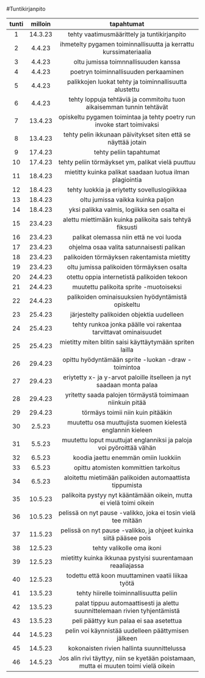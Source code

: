 #Tuntikirjanpito

|tunti|milloin|tapahtumat|
|:---:|:-----:|:--------:|
|1    |14.3.23| tehty vaatimusmäärittely ja tuntikirjanpito|
|2    |4.4.23| ihmetelty pygamen toiminnallisuutta ja kerrattu kurssimateriaalia|
|3    |4.4.23| oltu jumissa toimnnallisuuden kanssa|
|4    |4.4.23| poetryn toiminnallisuuden perkaaminen|
|5    |4.4.23| palikkojen luokat tehty ja toiminnallisuutta alustettu|
|6    |4.4.23| tehty loppuja tehtäviä ja commitoitu tuon aikaisemman tunnin tehtävät |
|7    |13.4.23| opiskeltu pygamen toimintaa ja tehty poetry run invoke start toimivaksi |
|8    |13.4.23| tehty pelin ikkunaan päivitykset siten että se näyttää jotain |
|9    |17.4.23| tehty peliin tapahtumat |
|10   |17.4.23| tehty peliin törmäykset ym, palikat vielä puuttuu |
|11   |18.4.23| mietitty kuinka palikat saadaan luotua ilman plagiointia |
|12   |18.4.23| tehty luokkia ja eriytetty sovelluslogiikkaa |
|13   |18.4.23| oltu jumissa vaikka kuinka paljon |
|14   |18.4.23| yksi palikka valmis, logiikka sen osalta ei |
|15   |23.4.23| alettu miettimään kuinka palikoita sais tehtyä fiksusti |
|16   |23.4.23| palikat olemassa niin että ne voi luoda |
|17   |23.4.23| ohjelma osaa valita satunnaisesti palikan |
|18   |23.4.23| palikoiden törmäyksen rakentamista mietitty |
|19   |23.4.23| oltu jumissa palikoiden törmäyksen osalta |
|20   |24.4.23| otettu oppia internetistä  palikoiden tekoon|
|21   |24.4.23| muutettu palikoita sprite -muotoiseksi |
|22   |24.4.23| palikoiden ominaisuuksien hyödyntämistä opiskeltu |
|23   |25.4.23| järjestelty palikoiden objektia uudelleen |
|24   |25.4.23| tehty runkoa jonka päälle voi rakentaa tarvittavat ominaisuudet |
|25   |25.4.23| mietitty miten blitin saisi käyttäytymään spriten lailla |
|26   |29.4.23| opittu hyödyntämään sprite -luokan -draw -toimintoa |
|27   |29.4.23| eriytetty x- ja y-arvot paloille itselleen ja nyt saadaan monta palaa |
|28   |29.4.23| yritetty saada palojen törmäystä toimimaan niinkuin pitää |
|29   |29.4.23| törmäys toimii niin kuin pitääkin |
|30   |2.5.23| muutettu osa muuttujista suomen kielestä englannin kieleen |
|31   |5.5.23| muutettu loput muuttujat englanniksi ja paloja voi pyöroittää vähän |
|32   |6.5.23| koodia jaettu enemmän omiin luokkiin |
|33   |6.5.23| opittu atomisten kommittien tarkoitus |
|34   |6.5.23| aloitettu mietimään palikoiden automaattista tippumista |
|35   |10.5.23| palikoita pystyy nyt kääntämään oikein, mutta ei vielä toimi oikein |
|36   |10.5.23| pelissä on nyt pause -valikko, joka ei tosin vielä tee mitään |
|37   |11.5.23| pelissä on nyt pause -valikko, ja ohjeet kuinka siitä pääsee pois |
|38   |12.5.23| tehty valikolle oma ikoni |
|39   |12.5.23| mietitty kuinka ikkunaa pystyisi suurentamaan reaaliajassa |
|40   |12.5.23| todettu että koon muuttaminen vaatii liikaa työtä |
|41   |13.5.23| tehty hiirelle toiminnallisuutta peliin |
|42   |13.5.23| palat tippuu automaattisesti ja alettu suunnittelemaan rivien tyhjentämistä |
|43   |13.5.23| peli päättyy kun palaa ei saa asetettua |
|44   |14.5.23| pelin voi käynnistää uudelleen päättymisen jälkeen |
|45   |14.5.23| kokonaisten rivien hallinta suunnittelussa |
|46   |14.5.23| Jos alin rivi täyttyy, niin se kyetään poistamaan, mutta ei muuten toimi vielä oikein |
